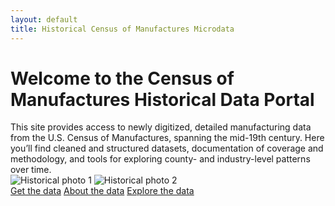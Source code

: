 ```yaml
---
layout: default 
title: Historical Census of Manufactures Microdata 
--- 
```

<h1>
  Welcome to the Census of Manufactures Historical Data Portal 
</h1>


<div class="homepage-text">
  This site provides access to newly digitized, detailed manufacturing data from the U.S. Census of Manufactures, spanning the mid-19th century.
  Here you’ll find cleaned and structured datasets, documentation of coverage and methodology, and tools for exploring county- and industry-level patterns over time. 
</div>

<div class="image-container"> 
  <img src="/CMF_data/assets/images/Belchers.jpg" alt="Historical photo 1"> 
  <img src="/CMF_data/assets/images/belchers_sheet.png" alt="Historical photo 2"> 
</div>

<div class="button-container"> 
  <a href="get-data.html">Get the data</a> 
  <a href="about.html">About the data</a> 
  <a href="explore.html">Explore the data</a> 
</div>

<style>
  body.page-index {
    background-color: #fff;  /* same as header */
    color: #222;             /* optional: text color */
}
  /* Make the main header bigger on the homepage */
body.page-index h1 {
    font-size: 3em;   /* increase size as desired */
    /*font-family: 'Bodoni Moda', serif;*/ /* optional: match your header style */
    font-family: 'Arial';
    font-weight: 400;  /* optional: lighter weight */
    margin-bottom: 1em; /* spacing below header */
}

@media (max-width: 768px) {
  body.page-index h1 {
    font-size: 1.5em;
    margin: 0 .75rem;
  }
}
</style>
